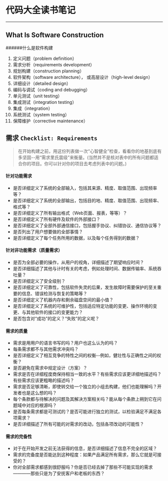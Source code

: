 # 代码大全读书笔记

******

## What Is Software Construction

######什么是软件构建

1. 定义问题（problem definition）
2. 需求分析（requirements development）
3. 规划构建（construction planning）
4. 软件架构（software architecture）， 或高层设计（high-level design）
5. 详细设计（detailed design）
6. 编码与调试（coding and debugging）
7. 单元测试（unit testing）
8. 集成测试（integration testing）
9. 集成（integration）
10. 系统测试（system testing）
11. 保障维护（corrective maintenance）

## 需求 `Checklist: Requirements`

> 在开始构建之前，用这份列表做一次“心智健全”检查，看看你的地基到底有多坚固--用“需求里氏震级”来衡量。(当然并不是核对表中的所有问题都适合你的项目。你可以针对你的项目去考虑列表中的问题。)

#### 针对功能需求

* 是否详细定义了系统的全部输入，包括其来源、精度、取值范围、出现频率等？
* 是否详细定义了系统的全部输出，包括目的地、精度、取值范围、出现频率、格式等？
* 是否详细定义了所有输出格式（Web页面、报表，等等）？
* 是否详细定义了所有硬件及软件的外部接口？
* 是否详细定义了全部外部通信接口，包括握手协议、纠错协议、通信协议等？
* 是否列出了用户想要做的全部事情？
* 是否详细定义了每个任务所用的数据，以及每个任务得到的数据？


#### 针对非功能需求（质量需求）

* 是否为全部必要的操作，从用户的视角，详细描述了期望响应时间？
* 是否详细描述了其他与计时有关的考虑，例如处理时间、数据传输率、系统吞吐量？
* 是否详细定义了安全级别？
* 是否详细定义了可靠性，包括软件失灵的后果，发生故障时需要保护的至关重要的信息、错误检测与恢复的策略等？
* 是否详细定义了机器内存和剩余磁盘空间的最小值？
* 是否详细定义了系统的可维护性，包括适应特定功能的变更、操作环境的变更、与其他软件的接口的变更能力？
* 是否包含对“成功”的定义？“失败”的定义呢？

#### 需求的质量

* 需求是用用户的语言书写的吗？用户也这么认为的吗？
* 每条需求都不与其他需求冲突吗？
* 是否详细定义了相互竞争的特性之间的权衡--例如，健壮性与正确性之间的权衡？
* 是否避免在需求中规定设计（方案）？
* 需求是否在详细程度商保持相当一致的水平？有些需求应该更详细地描述吗？有些需求应该更粗略的描述吗？
* 需求是否足够清晰，即使转交给一个独立的小组去构建，他们也能理解吗？开发者也是这么想的吗？
* 每个条款都与待解决的问题及其解决方案相关吗？能从每个条款上朔到它在问题域中对应的根源吗？
* 是否每条需求都是可测试的？是否可能进行独立的测试，以检验满足不满足各项需求？
* 是否详细描述了所有可能的对需求的改动，包括各项改动的可能性？

#### 需求的完备性

* 对于在开始开发之前无法获得的信息，是否详细描述了信息不完全的区域？
* 需求的完备度是否能达到这种程度：如果产品满足所有需求，那么它就是可接受的？
* 你对全部需求都感到很舒服吗？你是否已经去掉了那些不可能实现的需求————那些只是为了安抚客户和老板的东西？
